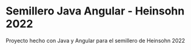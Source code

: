 # Semillero Java Angular - Heinsohn 2022
Proyecto hecho con Java y Angular para el semillero de Heinsohn 2022
